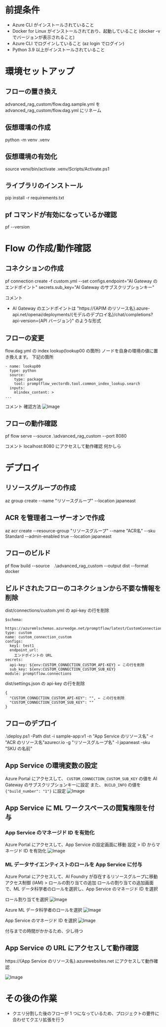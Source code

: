 # 前提条件
- Azure CLI がインストールされていること
- Docker for Linux がインストールされており、起動していること (docker -v でバージョンが表示されること)
- Azure CLI でログインしていること (az login でログイン)
- Python 3.9 以上がインストールされていること

# 環境セットアップ
## フローの置き換え
advanced_rag_custom/flow.dag.sample.yml を advanced_rag_custom/flow.dag.yml にリネーム

## 仮想環墧の作成
python -m venv .venv

## 仮想環境の有効化
source venv/bin/activate
.venv/Scripts/Activate.ps1

## ライブラリのインストール
pip install -r requirements.txt

## pf コマンドが有効になっているか確認
pf --version

# Flow の作成/動作確認
## コネクションの作成
pf connection create -f custom.yml --set configs.endpoint="AI Gateway のエンドポイント" secrets.sub_key="AI Gateway のサブスクリプションキー"

コメント
- AI Gateway のエンドポイントは "https://{APIM のリソース名}.azure-api.net/openai/deployments/{モデルのデプロイ名}/chat/completions?api-version={API バージョン}" のような形式

## フローの変更
flow.dag.yml の index lookup(lookup00 の箇所) ノードを自身の環境の値に置き換えます。
下記の箇所
```
- name: lookup00
  type: python
  source:
    type: package
    tool: promptflow_vectordb.tool.common_index_lookup.search
  inputs:
    mlindex_content: >
...
```

コメント
確認方法
![Image](https://github.com/user-attachments/assets/4b4b6280-89ab-46fa-9079-bcbfe8d91ef0)

## フローの動作確認
pf flow serve --source .\advanced_rag_custom --port 8080

コメント
localhost:8080 にアクセスして動作確認
何かしら

# デプロイ
## リソースグループの作成
az group create --name "リソースグループ" --location japaneast

## ACR を管理者ユーザーオンで作成
az acr create --resource-group "リソースグループ" --name "ACR名" --sku Standard --admin-enabled true --location japaneast

## フローのビルド
pf flow build --source　.\advanced_rag_custom --output dist --format docker

## ビルドされたフローのコネクションから不要な情報を削除
dist/connections/custom.yml の api-key の行を削除
```
$schema: 
  https://azuremlschemas.azureedge.net/promptflow/latest/CustomConnection.schema.json
type: custom
name: custom_connection_custom
configs:
  key1: test1
  endpoint_url: 
    エンドポイントの URL
secrets:
  api-key: ${env:CUSTOM_CONNECTION_CUSTOM_API-KEY} ← この行を削除
  sub_key: ${env:CUSTOM_CONNECTION_CUSTOM_SUB_KEY}
module: promptflow.connections
```

dist/settings.json の api-key の行を削除
```
{
  "CUSTOM_CONNECTION_CUSTOM_API-KEY": "", ← この行を削除
  "CUSTOM_CONNECTION_CUSTOM_SUB_KEY": ""
}
```


## フローのデプロイ
.\deploy.ps1 -Path dist -i sample-app:v1 -n "App Service のリソース名" -r "ACR のリソース名"azurecr.io
 -g "リソースグループ名" -l japaneast -sku "SKU の名前"

## App Service の環境変数の設定
Azure Portal にアクセスして、 `CUSTOM_CONNECTION_CUSTOM_SUB_KEY` の値を AI Gateway のサブスクリプションキーに設定
また、 `BUILD_INFO` の値を `{"build_number": "1"}` に設定
![Image](https://github.com/user-attachments/assets/74102de3-acae-438a-9ed5-0c68fe3b3b38)

## App Service に ML ワークスペースの閲覧権限を付与
### App Service のマネージド ID を有効化
Azure Portal にアクセスして、App Service の設定画面に移動
設定 > ID からマネージド ID を有効化
![Image](https://github.com/user-attachments/assets/5d0c4f2a-b793-4229-a615-ef9357a05654)

### ML データサイエンティストのロールを App Service に付与
Azure Portal にアクセスして、AI Foundry が存在するリソースグループに移動
アクセス制御 (IAM) > ロールの割り当ての追加
ロールの割り当ての追加画面で、ML データ科学者のロールを選択し、App Service のマネージド ID を選択

ロール割り当てを選択
![Image](https://github.com/user-attachments/assets/a14c6b0a-7835-4776-8f72-df803517976e)

Azure ML データ科学者のロールを選択
![Image](https://github.com/user-attachments/assets/b483994a-00b6-4e16-9fc5-ebb9126fc746)

App Service のマネージド ID を選択
![Image](https://github.com/user-attachments/assets/221509b4-6762-4cfe-be4f-871e0f69eca9)


付与までの時間がかかるため、少し待つ

## App Service の URL にアクセスして動作確認
https://{App Service のリソース名}.azurewebsites.net にアクセスして動作確認

![Image](https://github.com/user-attachments/assets/dac881c9-5431-4228-ae30-287b645ae7c1)

# その後の作業
- クエリ分割した後のフローが 1 つになっているため、プロジェクトの要件に合わせてクエリ拡張を行う